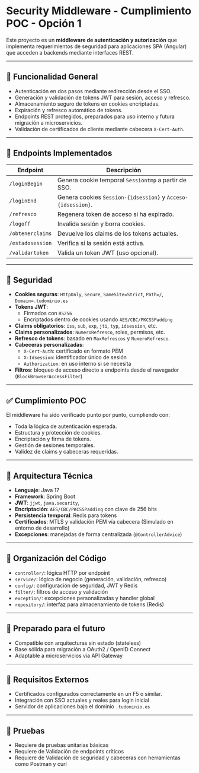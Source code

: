 # Security Middleware - Cumplimiento POC - Opción 1

Este proyecto es un **middleware de autenticación y autorización** que implementa requerimientos de seguridad para aplicaciones SPA (Angular) que acceden a backends mediante interfaces REST.

---

## 🧩 Funcionalidad General

- Autenticación en dos pasos mediante redirección desde el SSO.
- Generación y validación de tokens JWT para sesión, acceso y refresco.
- Almacenamiento seguro de tokens en cookies encriptadas.
- Expiración y refresco automático de tokens.
- Endpoints REST protegidos, preparados para uso interno y futura migración a microservicios.
- Validación de certificados de cliente mediante cabecera `X-Cert-Auth`.

---

## 📌 Endpoints Implementados

| Endpoint            | Descripción                                                |
|---------------------|------------------------------------------------------------|
| `/loginBegin`       | Genera cookie temporal `Sessiontmp` a partir de SSO.       |
| `/loginEnd`         | Genera cookies `Session-{idsession}` y `Acceso-{idsession}`.|
| `/refresco`         | Regenera token de acceso si ha expirado.                   |
| `/logoff`           | Invalida sesión y borra cookies.                           |
| `/obtenerclaims`    | Devuelve los claims de los tokens actuales.                |
| `/estadosession`    | Verifica si la sesión está activa.                         |
| `/validartoken`     | Valida un token JWT (uso opcional).                        |

---

## 🔐 Seguridad

- **Cookies seguras**: `HttpOnly`, `Secure`, `SameSite=Strict`, `Path=/`, `Domain=.tudominio.es`
- **Tokens JWT**:
    - Firmados con `RS256`
    - Encriptados dentro de cookies usando `AES/CBC/PKCS5Padding`
- **Claims obligatorios**: `iss`, `sub`, `exp`, `jti`, `typ`, `idsession`, etc.
- **Claims personalizados**: `NumeroRefresco`, roles, permisos, etc.
- **Refresco de tokens**: basado en `MaxRefrescos` y `NumeroRefresco`.
- **Cabeceras personalizadas**:
    - `X-Cert-Auth`: certificado en formato PEM
    - `X-Idsession`: identificador único de sesión
    - `Authorization`: en uso interno si se necesita
- **Filtros**: bloqueo de acceso directo a endpoints desde el navegador (`BlockBrowserAccessFilter`)

---

## ✅ Cumplimiento POC

El middleware ha sido verificado punto por punto, cumpliendo con:

- Toda la lógica de autenticación esperada.
- Estructura y protección de cookies.
- Encriptación y firma de tokens.
- Gestión de sesiones temporales.
- Validez de claims y cabeceras requeridas.

---

## 🧱 Arquitectura Técnica

- **Lenguaje**: Java 17
- **Framework**: Spring Boot
- **JWT**: `jjwt`, `java.security`,
- **Encriptación**: `AES/CBC/PKCS5Padding` con clave de 256 bits
- **Persistencia temporal**: Redis para tokens
- **Certificados**: MTLS y validación PEM vía cabecera (Simulado en entorno de desarrollo)
- **Excepciones**: manejadas de forma centralizada (`@ControllerAdvice`)

---

## 📂 Organización del Código

- `controller/`: lógica HTTP por endpoint
- `service/`: lógica de negocio (generación, validación, refresco)
- `config/`: configuración de seguridad, JWT y Redis
- `filter/`: filtros de acceso y validación
- `exception/`: excepciones personalizadas y handler global
- `repository/`: interfaz para almacenamiento de tokens (Redis)

---

## 🚀 Preparado para el futuro

- Compatible con arquitecturas sin estado (stateless)
- Base sólida para migración a OAuth2 / OpenID Connect
- Adaptable a microservicios vía API Gateway

---

## 📝 Requisitos Externos

- Certificados configurados correctamente en un F5 o similar.
- Integración con SSO actuales y reales para login inicial
- Servidor de aplicaciones bajo el dominio `.tudominio.es`

---

## 🧪 Pruebas

- Requiere de pruebas unitarias básicas
- Requiere de Validación de endpoints críticos
- Requiere de Validación de seguridad y cabeceras con herramientas como Postman y curl